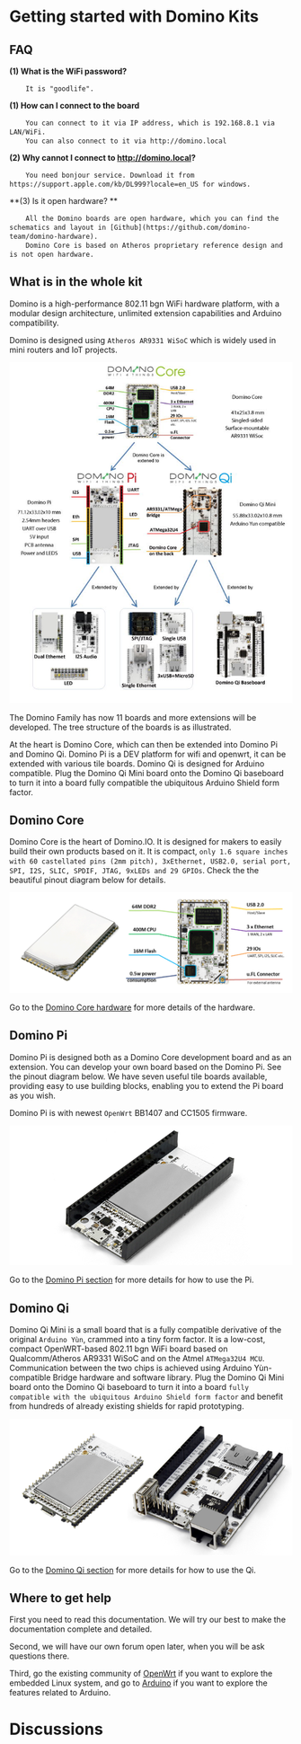 Getting started with Domino Kits
===================

FAQ
-------------------

**(1) What is the WiFi password?**

```
	It is "goodlife".
```

**(1) How can I connect to the board**

```
	You can connect to it via IP address, which is 192.168.8.1 via LAN/WiFi.
	You can also connect to it via http://domino.local
```

**(2) Why cannot I connect to http://domino.local?**

```
	You need bonjour service. Download it from https://support.apple.com/kb/DL999?locale=en_US for windows.
```

**(3) Is it open hardware? **

```
	All the Domino boards are open hardware, which you can find the schematics and layout in [Github](https://github.com/domino-team/domino-hardware).
	Domino Core is based on Atheros proprietary reference design and is not open hardware.

```


What is in the whole kit
------------------------

Domino is a high-performance 802.11 bgn WiFi hardware platform, with a modular design architecture, unlimited extension capabilities and Arduino compatibility.

Domino is designed using `Atheros AR9331 WiSoC` which is widely used in mini routers and IoT projects.

![Domono family](src/tree.jpg)

The Domino Family has now 11 boards and more extensions will be developed. The tree structure of the boards is as illustrated.

At the heart is Domino Core, which can then be extended into Domino Pi and Domino Qi. Domino Pi is a DEV platform for wifi and openwrt, it can be extended with various tile boards. Domino Qi is designed for Arduino compatible. Plug the Domino Qi Mini board onto the Domino Qi baseboard to turn it into a board fully compatible the ubiquitous Arduino Shield form factor.


Domino Core
--------------

Domino Core is the heart of Domino.IO. It is designed for makers to easily build their own products based on it. It is compact, `only 1.6 square inches with 60 castellated pins (2mm pitch), 3xEthernet, USB2.0, serial port, SPI, I2S, SLIC, SPDIF, JTAG, 9xLEDs and 29 GPIOs`. Check the the beautiful pinout diagram below for details.

![Domino Core](src/core.png)

Go to the [Domino Core hardware](#!domino/hardware/core.md) for more details of the hardware.


Domino Pi
---------------

Domino Pi is designed both as a Domino Core development board and as an extension. You can develop your own board based on the Domino Pi. See the pinout diagram below. We have seven useful tile boards available, providing easy to use building blocks, enabling you to extend the Pi board as you wish.

Domino Pi is with newest `OpenWrt` BB1407 and CC1505 firmware.

![Domino Pi](src/domino-pi.png)


Go to the [Domino Pi section](pi/pi.md) for more details for how to use the Pi.



Domino Qi
-----------------
Domino Qi Mini is a small board that is a fully compatible derivative of the original `Arduino Yùn`, crammed into a tiny form factor. It is a low-cost, compact OpenWRT-based 802.11 bgn WiFi board based on Qualcomm/Atheros AR9331 WiSoC and on the Atmel `ATMega32U4 MCU`. Communication between the two chips is achieved using Arduino Yùn-compatible Bridge hardware and software library.
Plug the Domino Qi Mini board onto the Domino Qi baseboard to turn it into a board `fully compatible with the ubiquitous Arduino Shield form factor` and benefit from hundreds of already existing shields for rapid prototyping.

![Domino Pi](src/domino-qi.png)


Go to the [Domino Qi section](#!domino/qi/index.md) for more details for how to use the Qi.


Where to get help
------------------

First you need to read this documentation. We will try our best to make the documentation complete and detailed.

Second, we will have our own forum open later, when you will be ask questions there.

Third, go the existing community of [OpenWrt](http://www.openwrt.org) if you want to explore the embedded Linux system, and go to [Arduino](http://arduino.cc) if you want to explore the features related to Arduino.


# Discussions
